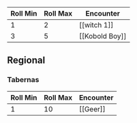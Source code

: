 | Roll Min | Roll Max | Encounter      |
| -------- | -------- | -------------- |
| 1        | 2        | [[witch 1]]    |
| 3        | 5        | [[Kobold Boy]] |
## Regional
### Tabernas
| Roll Min | Roll Max | Encounter |
| -------- | -------- | --------- |
| 1        | 10       | [[Geer]]  |
